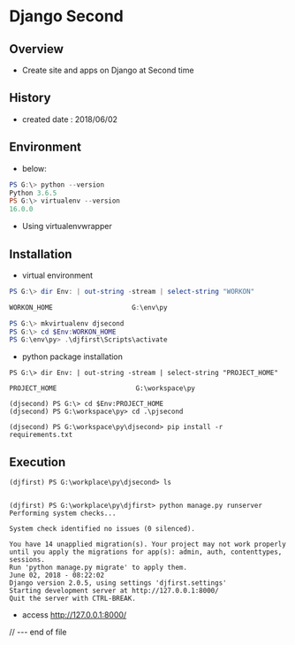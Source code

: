 # Django Second

## Overview
- Create site and apps on Django at Second time

## History

- created date : 2018/06/02

## Environment

- below:

``` powershell
PS G:\> python --version
Python 3.6.5
PS G:\> virtualenv --version
16.0.0

```
- Using virtualenvwrapper

## Installation
- virtual environment

``` powershell
PS G:\> dir Env: | out-string -stream | select-string "WORKON"

WORKON_HOME                    G:\env\py

PS G:\> mkvirtualenv djsecond
PS G:\> cd $Env:WORKON_HOME
PS G:\env\py> .\djfirst\Scripts\activate

```

- python package installation
```
PS G:\> dir Env: | out-string -stream | select-string "PROJECT_HOME"

PROJECT_HOME                    G:\workspace\py

(djsecond) PS G:\> cd $Env:PROJECT_HOME
(djsecond) PS G:\workspace\py> cd .\pjsecond

(djsecond) PS G:\workspace\py\djsecond> pip install -r requirements.txt
```
## Execution

```
(djfirst) PS G:\workplace\py\djsecond> ls


(djfirst) PS G:\workplace\py\djfirst> python manage.py runserver
Performing system checks...

System check identified no issues (0 silenced).

You have 14 unapplied migration(s). Your project may not work properly until you apply the migrations for app(s): admin, auth, contenttypes, sessions.
Run 'python manage.py migrate' to apply them.
June 02, 2018 - 08:22:02
Django version 2.0.5, using settings 'djfirst.settings'
Starting development server at http://127.0.0.1:8000/
Quit the server with CTRL-BREAK.
```

- access http://127.0.0.1:8000/

// --- end of file


